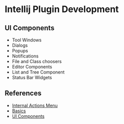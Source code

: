 # Intellij Plugin Development
## UI Components
* Tool Windows
* Dialogs
* Popups
* Notifications
* File and Class choosers
* Editor Components
* List and Tree Component
* Status Bar Widgets

## References
* [Internal Actions Menu](https://plugins.jetbrains.com/docs/intellij/internal-actions-intro.html)
* [Basics](https://plugins.jetbrains.com/docs/intellij/internal-actions-intro.html)
* [UI Components](https://plugins.jetbrains.com/docs/intellij/user-interface-components.html)